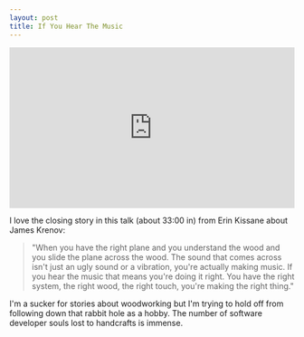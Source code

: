 ```yaml
---
layout: post
title: If You Hear The Music
---
```


<div style="padding:56.25% 0 0 0;position:relative;"><iframe src="https://player.vimeo.com/video/38458933?byline=0" style="position:absolute;top:0;left:0;width:100%;height:100%;" frameborder="0" allow="autoplay; fullscreen" allowfullscreen></iframe></div><script src="https://player.vimeo.com/api/player.js"></script>

I love the closing story in this talk (about 33:00 in) from Erin Kissane about James Krenov:

> "When you have the right plane and you understand the wood and you slide the plane across the wood. The sound that comes across isn't just an ugly sound or a vibration, you're actually making music.
If you hear the music that means you're doing it right. You have the right system, the right wood, the right touch, you're making the right thing."

I'm a sucker for stories about woodworking but I'm trying to hold off from following down that rabbit hole as a hobby. The number of software developer souls lost to handcrafts is immense.